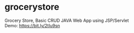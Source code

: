 # grocerystore
Grocery Store, Basic CRUD JAVA Web App
using JSP/Servlet  
Demo: https://bit.ly/2tIu9sn
